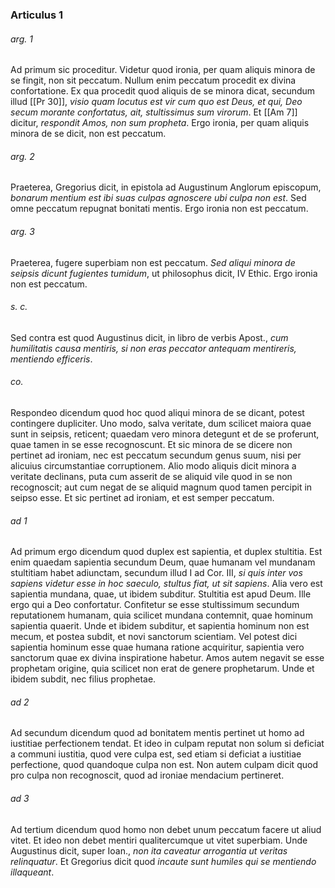 ### Articulus 1

###### arg. 1
Ad primum sic proceditur. Videtur quod ironia, per quam aliquis minora de se fingit, non sit peccatum. Nullum enim peccatum procedit ex divina confortatione. Ex qua procedit quod aliquis de se minora dicat, secundum illud [[Pr 30]], *visio quam locutus est vir cum quo est Deus, et qui, Deo secum morante confortatus, ait, stultissimus sum virorum*. Et [[Am 7]] dicitur, *respondit Amos, non sum propheta*. Ergo ironia, per quam aliquis minora de se dicit, non est peccatum.

###### arg. 2
Praeterea, Gregorius dicit, in epistola ad Augustinum Anglorum episcopum, *bonarum mentium est ibi suas culpas agnoscere ubi culpa non est*. Sed omne peccatum repugnat bonitati mentis. Ergo ironia non est peccatum.

###### arg. 3
Praeterea, fugere superbiam non est peccatum. *Sed aliqui minora de seipsis dicunt fugientes tumidum*, ut philosophus dicit, IV Ethic. Ergo ironia non est peccatum.

###### s. c.
Sed contra est quod Augustinus dicit, in libro de verbis Apost., *cum humilitatis causa mentiris, si non eras peccator antequam mentireris, mentiendo efficeris*.

###### co.
Respondeo dicendum quod hoc quod aliqui minora de se dicant, potest contingere dupliciter. Uno modo, salva veritate, dum scilicet maiora quae sunt in seipsis, reticent; quaedam vero minora detegunt et de se proferunt, quae tamen in se esse recognoscunt. Et sic minora de se dicere non pertinet ad ironiam, nec est peccatum secundum genus suum, nisi per alicuius circumstantiae corruptionem. Alio modo aliquis dicit minora a veritate declinans, puta cum asserit de se aliquid vile quod in se non recognoscit; aut cum negat de se aliquid magnum quod tamen percipit in seipso esse. Et sic pertinet ad ironiam, et est semper peccatum.

###### ad 1
Ad primum ergo dicendum quod duplex est sapientia, et duplex stultitia. Est enim quaedam sapientia secundum Deum, quae humanam vel mundanam stultitiam habet adiunctam, secundum illud I ad Cor. III, *si quis inter vos sapiens videtur esse in hoc saeculo, stultus fiat, ut sit sapiens*. Alia vero est sapientia mundana, quae, ut ibidem subditur. Stultitia est apud Deum. Ille ergo qui a Deo confortatur. Confitetur se esse stultissimum secundum reputationem humanam, quia scilicet mundana contemnit, quae hominum sapientia quaerit. Unde et ibidem subditur, et sapientia hominum non est mecum, et postea subdit, et novi sanctorum scientiam. Vel potest dici sapientia hominum esse quae humana ratione acquiritur, sapientia vero sanctorum quae ex divina inspiratione habetur. Amos autem negavit se esse prophetam origine, quia scilicet non erat de genere prophetarum. Unde et ibidem subdit, nec filius prophetae.

###### ad 2
Ad secundum dicendum quod ad bonitatem mentis pertinet ut homo ad iustitiae perfectionem tendat. Et ideo in culpam reputat non solum si deficiat a communi iustitia, quod vere culpa est, sed etiam si deficiat a iustitiae perfectione, quod quandoque culpa non est. Non autem culpam dicit quod pro culpa non recognoscit, quod ad ironiae mendacium pertineret.

###### ad 3
Ad tertium dicendum quod homo non debet unum peccatum facere ut aliud vitet. Et ideo non debet mentiri qualitercumque ut vitet superbiam. Unde Augustinus dicit, super Ioan., *non ita caveatur arrogantia ut veritas relinquatur*. Et Gregorius dicit quod *incaute sunt humiles qui se mentiendo illaqueant*.

